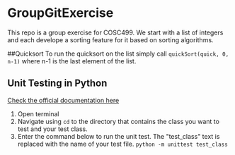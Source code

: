 # GroupGitExercise

This repo is a group exercise for COSC499. We start with a list of integers and each develope a sorting feature for it based on sorting algorithms.

##Quicksort
To run the quicksort on the list simply call `quickSort(quick, 0, n-1)` where n-1 is the last element of the list.

## Unit Testing in Python
[Check the official documentation here](https://docs.python.org/3/library/unittest.html)

1. Open terminal
2. Navigate using `cd` to the directory that contains the class you want to test and your test class.
3. Enter the command below to run the unit test. The "test_class" text is replaced with the name of your test file.
`python -m unittest test_class`
